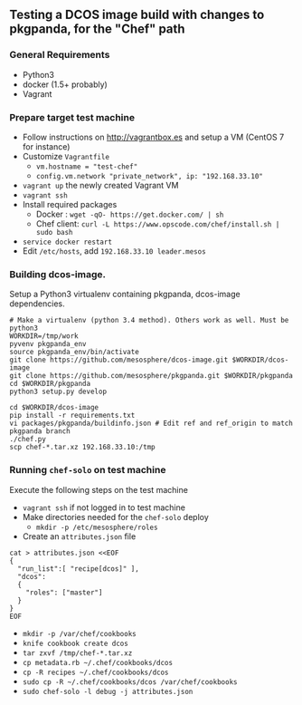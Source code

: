 ## Testing a DCOS image build with changes to pkgpanda, for the "Chef" path

### General Requirements

- Python3
- docker (1.5+ probably)
- Vagrant

### Prepare target test machine

- Follow instructions on http://vagrantbox.es and setup a VM (CentOS 7 for instance)
- Customize `Vagrantfile`
  - `vm.hostname = "test-chef"`
  - `config.vm.network "private_network", ip: "192.168.33.10"`
- `vagrant up` the newly created Vagrant VM
- `vagrant ssh`
- Install required packages
  - Docker : `wget -qO- https://get.docker.com/ | sh`
  - Chef client: `curl -L https://www.opscode.com/chef/install.sh | sudo bash`
- `service docker restart`
- Edit `/etc/hosts`, add `192.168.33.10 leader.mesos`

### Building dcos-image.

Setup a Python3 virtualenv containing pkgpanda, dcos-image dependencies.

```
# Make a virtualenv (python 3.4 method). Others work as well. Must be python3
WORKDIR=/tmp/work
pyvenv pkgpanda_env
source pkgpanda_env/bin/activate
git clone https://github.com/mesosphere/dcos-image.git $WORKDIR/dcos-image
git clone https://github.com/mesosphere/pkgpanda.git $WORKDIR/pkgpanda
cd $WORKDIR/pkgpanda
python3 setup.py develop

cd $WORKDIR/dcos-image
pip install -r requirements.txt
vi packages/pkgpanda/buildinfo.json # Edit ref and ref_origin to match pkgpanda branch
./chef.py
scp chef-*.tar.xz 192.168.33.10:/tmp
```

### Running `chef-solo` on test machine

Execute the following steps on the test machine

- `vagrant ssh` if not logged in to test machine
- Make directories needed for the `chef-solo` deploy
  - `mkdir -p /etc/mesosphere/roles`
- Create an `attributes.json` file 
```
cat > attributes.json <<EOF
{
  "run_list":[ "recipe[dcos]" ],
  "dcos":
  {
    "roles": ["master"]
  }
}
EOF
```
- `mkdir -p /var/chef/cookbooks`
- `knife cookbook create dcos`
- `tar zxvf /tmp/chef-*.tar.xz`
- `cp metadata.rb ~/.chef/cookbooks/dcos`
- `cp -R recipes ~/.chef/cookbooks/dcos`
- `sudo cp -R ~/.chef/cookbooks/dcos /var/chef/cookbooks`
- `sudo chef-solo -l debug -j attributes.json`
